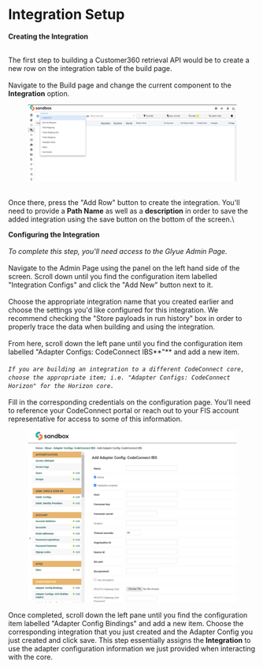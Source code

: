 # Integration Setup

**Creating the Integration**

\
The first step to building a Customer360 retrieval API would be to create a new row on the integration table of the build page.\
\
Navigate to the Build page and change the current component to the **Integration** option.

<figure><img src="../../.gitbook/assets/image (5) (1).png" alt=""><figcaption></figcaption></figure>

\
Once there, press the "Add Row" button to create the integration. You'll need to provide a **Path Name** as well as a **description** in order to save the added integration using the save button on the bottom of the screen.\


**Configuring the Integration**\
\
_To complete this step, you'll need access to the Glyue Admin Page._\
\
Navigate to the Admin Page using the panel on the left hand side of the screen. Scroll down until you find the configuration item labelled "Integration Configs" and click the "Add New" button next to it.\
\
Choose the appropriate integration name that you created earlier and choose the settings you'd like configured for this integration. We recommend checking the "Store payloads in run history" box in order to properly trace the data when building and using the integration.\
\
From here, scroll down the left pane until you find the configuration item labelled "Adapter Configs: CodeConnect IBS**"** and add a new item. \
\
_`If you are building an integration to a different CodeConnect core, choose the appropriate item; i.e. "Adapter Configs: CodeConnect Horizon" for the Horizon core.`_\
\
Fill in the corresponding credentials on the configuration page. You'll need to reference your CodeConnect portal or reach out to your FIS account representative for access to some of this information.

<figure><img src="../../.gitbook/assets/image (14) (1).png" alt=""><figcaption></figcaption></figure>

Once completed, scroll down the left pane until you find the configuration item labelled "Adapter Config Bindings" and add a new item. Choose the corresponding integration that you just created and the Adapter Config you just created and click save. This step essentially assigns the **Integration** to use the adapter configuration information we just provided when interacting with the core.
